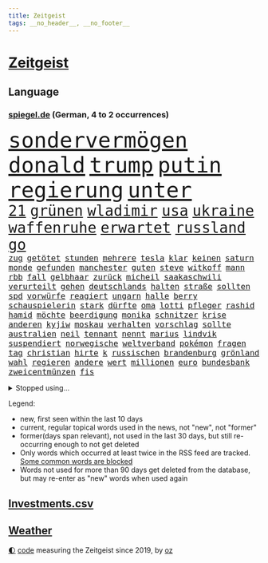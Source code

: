 ```yaml
---
title: Zeitgeist
tags: __no_header__, __no_footer__
---
```


# [Zeitgeist](https://oliz.io/zeitgeist/)

## Language

<h3><a href="https://www.spiegel.de" target="_blank">spiegel.de</a> (German, 4 to 2 occurrences)</h3>
<p style="font-family:monospace">
<span style="font-size:32pt"><a href="news_links.html#sondervermögen" class="current">sondervermögen</a></span>
<span style="font-size:32pt"><a href="news_links.html#donald" class="current">donald</a></span>
<span style="font-size:32pt"><a href="news_links.html#trump" class="current">trump</a></span>
<span style="font-size:32pt"><a href="news_links.html#putin" class="current">putin</a></span>
<span style="font-size:32pt"><a href="news_links.html#regierung" class="current">regierung</a></span>
<span style="font-size:32pt"><a href="news_links.html#unter" class="current">unter</a></span>
<br>
<span style="font-size:22pt"><a href="news_links.html#21" class="current">21</a></span>
<span style="font-size:22pt"><a href="news_links.html#grünen" class="current">grünen</a></span>
<span style="font-size:22pt"><a href="news_links.html#wladimir" class="current">wladimir</a></span>
<span style="font-size:22pt"><a href="news_links.html#usa" class="current">usa</a></span>
<span style="font-size:22pt"><a href="news_links.html#ukraine" class="current">ukraine</a></span>
<span style="font-size:22pt"><a href="news_links.html#waffenruhe" class="current">waffenruhe</a></span>
<span style="font-size:22pt"><a href="news_links.html#erwartet" class="current">erwartet</a></span>
<span style="font-size:22pt"><a href="news_links.html#russland" class="current">russland</a></span>
<span style="font-size:22pt"><a href="news_links.html#go" class="current">go</a></span>
<br>
<span style="font-size:12pt"><a href="news_links.html#zug" class="current">zug</a></span>
<span style="font-size:12pt"><a href="news_links.html#getötet" class="current">getötet</a></span>
<span style="font-size:12pt"><a href="news_links.html#stunden" class="current">stunden</a></span>
<span style="font-size:12pt"><a href="news_links.html#mehrere" class="current">mehrere</a></span>
<span style="font-size:12pt"><a href="news_links.html#tesla" class="current">tesla</a></span>
<span style="font-size:12pt"><a href="news_links.html#klar" class="current">klar</a></span>
<span style="font-size:12pt"><a href="news_links.html#keinen" class="current">keinen</a></span>
<span style="font-size:12pt"><a href="news_links.html#saturn" class="current">saturn</a></span>
<span style="font-size:12pt"><a href="news_links.html#monde" class="new">monde</a></span>
<span style="font-size:12pt"><a href="news_links.html#gefunden" class="current">gefunden</a></span>
<span style="font-size:12pt"><a href="news_links.html#manchester" class="current">manchester</a></span>
<span style="font-size:12pt"><a href="news_links.html#guten" class="current">guten</a></span>
<span style="font-size:12pt"><a href="news_links.html#steve" class="current">steve</a></span>
<span style="font-size:12pt"><a href="news_links.html#witkoff" class="current">witkoff</a></span>
<span style="font-size:12pt"><a href="news_links.html#mann" class="current">mann</a></span>
<span style="font-size:12pt"><a href="news_links.html#rbb" class="current">rbb</a></span>
<span style="font-size:12pt"><a href="news_links.html#fall" class="current">fall</a></span>
<span style="font-size:12pt"><a href="news_links.html#gelbhaar" class="current">gelbhaar</a></span>
<span style="font-size:12pt"><a href="news_links.html#zurück" class="current">zurück</a></span>
<span style="font-size:12pt"><a href="news_links.html#micheil" class="current">micheil</a></span>
<span style="font-size:12pt"><a href="news_links.html#saakaschwili" class="new">saakaschwili</a></span>
<span style="font-size:12pt"><a href="news_links.html#verurteilt" class="current">verurteilt</a></span>
<span style="font-size:12pt"><a href="news_links.html#gehen" class="current">gehen</a></span>
<span style="font-size:12pt"><a href="news_links.html#deutschlands" class="current">deutschlands</a></span>
<span style="font-size:12pt"><a href="news_links.html#halten" class="current">halten</a></span>
<span style="font-size:12pt"><a href="news_links.html#straße" class="current">straße</a></span>
<span style="font-size:12pt"><a href="news_links.html#sollten" class="current">sollten</a></span>
<span style="font-size:12pt"><a href="news_links.html#spd" class="current">spd</a></span>
<span style="font-size:12pt"><a href="news_links.html#vorwürfe" class="current">vorwürfe</a></span>
<span style="font-size:12pt"><a href="news_links.html#reagiert" class="current">reagiert</a></span>
<span style="font-size:12pt"><a href="news_links.html#ungarn" class="current">ungarn</a></span>
<span style="font-size:12pt"><a href="news_links.html#halle" class="current">halle</a></span>
<span style="font-size:12pt"><a href="news_links.html#berry" class="current">berry</a></span>
<span style="font-size:12pt"><a href="news_links.html#schauspielerin" class="current">schauspielerin</a></span>
<span style="font-size:12pt"><a href="news_links.html#stark" class="current">stark</a></span>
<span style="font-size:12pt"><a href="news_links.html#dürfte" class="current">dürfte</a></span>
<span style="font-size:12pt"><a href="news_links.html#oma" class="current">oma</a></span>
<span style="font-size:12pt"><a href="news_links.html#lotti" class="current">lotti</a></span>
<span style="font-size:12pt"><a href="news_links.html#pfleger" class="current">pfleger</a></span>
<span style="font-size:12pt"><a href="news_links.html#rashid" class="new">rashid</a></span>
<span style="font-size:12pt"><a href="news_links.html#hamid" class="new">hamid</a></span>
<span style="font-size:12pt"><a href="news_links.html#möchte" class="current">möchte</a></span>
<span style="font-size:12pt"><a href="news_links.html#beerdigung" class="new">beerdigung</a></span>
<span style="font-size:12pt"><a href="news_links.html#monika" class="current">monika</a></span>
<span style="font-size:12pt"><a href="news_links.html#schnitzer" class="current">schnitzer</a></span>
<span style="font-size:12pt"><a href="news_links.html#krise" class="current">krise</a></span>
<span style="font-size:12pt"><a href="news_links.html#anderen" class="current">anderen</a></span>
<span style="font-size:12pt"><a href="news_links.html#kyjiw" class="current">kyjiw</a></span>
<span style="font-size:12pt"><a href="news_links.html#moskau" class="current">moskau</a></span>
<span style="font-size:12pt"><a href="news_links.html#verhalten" class="current">verhalten</a></span>
<span style="font-size:12pt"><a href="news_links.html#vorschlag" class="current">vorschlag</a></span>
<span style="font-size:12pt"><a href="news_links.html#sollte" class="current">sollte</a></span>
<span style="font-size:12pt"><a href="news_links.html#australien" class="current">australien</a></span>
<span style="font-size:12pt"><a href="news_links.html#neil" class="new">neil</a></span>
<span style="font-size:12pt"><a href="news_links.html#tennant" class="new">tennant</a></span>
<span style="font-size:12pt"><a href="news_links.html#nennt" class="current">nennt</a></span>
<span style="font-size:12pt"><a href="news_links.html#marius" class="current">marius</a></span>
<span style="font-size:12pt"><a href="news_links.html#lindvik" class="new">lindvik</a></span>
<span style="font-size:12pt"><a href="news_links.html#suspendiert" class="current">suspendiert</a></span>
<span style="font-size:12pt"><a href="news_links.html#norwegische" class="current">norwegische</a></span>
<span style="font-size:12pt"><a href="news_links.html#weltverband" class="current">weltverband</a></span>
<span style="font-size:12pt"><a href="news_links.html#pokémon" class="current">pokémon</a></span>
<span style="font-size:12pt"><a href="news_links.html#fragen" class="current">fragen</a></span>
<span style="font-size:12pt"><a href="news_links.html#tag" class="current">tag</a></span>
<span style="font-size:12pt"><a href="news_links.html#christian" class="current">christian</a></span>
<span style="font-size:12pt"><a href="news_links.html#hirte" class="current">hirte</a></span>
<span style="font-size:12pt"><a href="news_links.html#k" class="current">k</a></span>
<span style="font-size:12pt"><a href="news_links.html#russischen" class="current">russischen</a></span>
<span style="font-size:12pt"><a href="news_links.html#brandenburg" class="current">brandenburg</a></span>
<span style="font-size:12pt"><a href="news_links.html#grönland" class="current">grönland</a></span>
<span style="font-size:12pt"><a href="news_links.html#wahl" class="current">wahl</a></span>
<span style="font-size:12pt"><a href="news_links.html#regieren" class="current">regieren</a></span>
<span style="font-size:12pt"><a href="news_links.html#andere" class="current">andere</a></span>
<span style="font-size:12pt"><a href="news_links.html#wert" class="current">wert</a></span>
<span style="font-size:12pt"><a href="news_links.html#millionen" class="current">millionen</a></span>
<span style="font-size:12pt"><a href="news_links.html#euro" class="current">euro</a></span>
<span style="font-size:12pt"><a href="news_links.html#bundesbank" class="current">bundesbank</a></span>
<span style="font-size:12pt"><a href="news_links.html#zweicentmünzen" class="new">zweicentmünzen</a></span>
<span style="font-size:12pt"><a href="news_links.html#fis" class="new">fis</a></span>
</p>
<details>
<summary>Stopped using...</summary>
<p class="former" style="font-size:12pt">
vergeben(1602) fürchtet(1601) gestohlen(1601) kriminellen(1601) reiche(1601) and(1600) hersteller(1600) londoner(1600) pause(1600) position(1600) rest(1600) bank(1599) bitten(1599) dadurch(1599) finanzminister(1599) fuß(1599) gerüchte(1599) material(1599) stärken(1599) stürzte(1599) untersagt(1599) cristiano(1598) gemeinden(1598) kritisierte(1598) mario(1598) ronaldo(1598) september(1598) soziale(1598) verschärfen(1598) villa(1598) wartet(1598) daraus(1597) kriminelle(1597) protesten(1597) sinken(1597) berichte(1596) extreme(1596) geschäfte(1596) keller(1596) registriert(1596) standort(1596) verabschiedet(1596) verfassungsschutz(1596) 2016(1595) besonderen(1595) einwohner(1595) entschuldigt(1595) katastrophe(1595) leid(1595) verschwunden(1595) vorher(1595) arbeitet(1594) bundespolizei(1594) corona(1594) englischen(1594) warnung(1594) abstimmen(1593) trauer(1593) trennt(1593) untersuchungsausschuss(1593) deswegen(1592) pandemie(1592) produktion(1592) südafrika(1592) tötet(1592) finanziell(1591) patienten(1591) queen(1591) appell(1590) kommission(1590) langfristig(1590) verschwand(1590) warf(1590) jüngeren(1589) unbekannten(1589) voll(1589) engagement(1588) infektion(1588) versprochen(1588) nord(1587) durfte(1586) großbritanniens(1585) fußballprofi(1584) wochenlang(1584) organisation(1583) zerstören(1583) gang(1580) globale(1580) erfüllt(1577) weckt(1577) fachleute(1575) heftiger(1575) mangel(1575) erfolgreichsten(1572) em(1570) museum(1570) stürzen(1569) unterdessen(1566) schützt(1564) niedrig(1561) foto(1544) blinken(1539) abschluss(1536) lehrerin(1471) vormarsch(1466) banken(1396) lehren(1360) tricks(1347) auswärtige(1330) dörfer(1290) umkämpften(1287) gestern(1285) spiegelkorrespondent(1246) worum(1244) ampelregierung(1228) inklusive(1208) verteidiger(1208) luftwaffe(1206) dutzenden(1182) finnland(1177) klappt(1164) krim(1145) hinzu(1144) beschäftigen(1141) verkündete(1140) afrikanischen(1114) brüder(1101) versagen(1093) samt(1090) kasse(1074) 34(1066) flüchten(1063) überlebenden(1056) schlamm(1026) westjordanland(1014) sinne(1007) dänischen(1003) iii(996) kandidat(994) andrew(989) anlauf(979) olympischen(976) älter(971) erdbeben(960) antony(946) angespannt(942) äußerst(938) durchs(933) schickte(907) überreste(906) kontroverse(897) vaters(888) nationaltrainer(878) persönlichen(875) staatsanwalt(870) katze(868) todesstrafe(846) nico(814) hauses(811) asylbewerber(803) trauern(799) vulkan(799) traut(798) dritter(797) venedig(783) vorfälle(780) flaschen(767) initiative(764) technologie(759) niederländischen(750) weimar(750) bvb(746) dennis(745) 150000(737) außergewöhnlich(734) radfahrer(727) rivalen(725) asylpolitik(699) schließung(698) genaue(696) pen(695) radsport(693) hoeneß(677) bekämpfung(676) ost(671) kolleginnen(664) erstem(663) schief(658) parteitag(655) zürich(651) iphones(644) beruft(640) 9(639) missstände(616) drückt(603) stockt(586) vormittag(583) metropole(582) schönste(581) staus(581) politikerinnen(579) service(577) julia(573) instagrampost(565) unerwartete(560) geöffnet(559) kandidiert(558) trendwende(554) mary(550) 03(545) goldenen(539) suv(535) harald(533) reformiert(524) rotes(521) fehlte(520) mützenich(519) rolf(519) qualifikation(515) schenkt(510) emily(506) verschickt(504) kundgebungen(496) handball(494) versagt(493) 1990(487) lustig(473) stellten(467) unterschätzt(467) beyoncé(462) haken(458) manch(457) aufwand(456) bombardiert(455) freitagmorgen(455) torjäger(455) staatsanwälte(453) beendete(452) jacob(449) straftäter(439) stuttgarter(438) notfall(435) usdemokraten(435) japanischen(433) umstrittenes(432) simon(430) fortschritte(427) haut(425) billie(424) temu(422) on(419) gebrannt(416) behandlung(412) high(412) anthony(411) operation(411) b(408) donbass(407) ordentlich(407) vorbereiten(403) le(402) erfolgreichen(401) verwehrt(400) wofür(400) wunder(397) lily(390) michel(390) elton(389) shein(389) 65jährige(388) konkurrentin(387) charlotte(385) kontroversen(380) verprügelt(378) plänen(375) offenbaren(374) fraglich(372) solches(372) verzögern(370) kehl(368) gäbe(366) polizeibeamte(366) sportlichen(363) regimes(361) befragt(357) stufe(357) zoo(357) fair(355) hochstapler(354) dein(353) übertrieben(353) ideologie(352) blutbad(348) aktualisiert(347) dortmunds(347) schnellste(345) überlassen(342) haiti(341) langweilig(341) kürze(340) flüchtlingen(339) award(336) vielfach(336) schöne(335) mischung(334) slowakei(330) menschenrechtler(327) bewerbung(326) brutale(324) motor(323) trümmer(321) milliardäre(315) polizistin(314) wohngebiet(312) relativ(311) fronten(310) eilish(309) verunsichert(304) weltgrößten(302) grenzkontrollen(300) polarisierung(300) bahnstrecke(299) depression(296) kommentare(296) autobranche(295) mischt(295) erdgas(293) parkplatz(293) geheiratet(292) amtsträger(291) heiße(289) var(289) sportlerinnen(288) nachfolgerin(287) gewachsen(285) vogelgrippe(284) landeten(282) verdachtsfall(282) azubis(281) wahlkämpfer(281) afrikanische(280) nirgendwo(279) m(278) wider(278) enorme(277) organisiert(277) france(276) gemessen(275) kfrage(274) geteilt(273) robin(267) geschehnissen(266) tausendfach(265) kollegin(262) staatsbesuch(262) albanien(261) happy(261) existieren(257) unzufrieden(254) back(252) jubelt(251) tiefpunkt(250) steuererleichterungen(249) axel(248) wussten(247) gleichen(246) hubert(246) jemandem(246) aufgetreten(245) heiratet(245) mac(245) seltenen(244) konto(243) extremen(242) indonesischen(242) schätzung(242) alliierten(241) naomi(241) praktisch(241) fabian(239) ariana(236) medikamente(236) schult(233) usautobauer(233) abriss(232) wildnis(232) dates(231) friseur(229) vergewaltigte(229) erkunden(228) 67(227) gefühlen(225) flohen(223) america(222) gere(222) massen(222) moldau(222) existiert(221) selbstzweifel(220) zuversicht(219) ausgetreten(218) vorgeschlagen(218) überprüft(218) abbrechen(217) behauptungen(217) gewürgt(217) tony(217) kater(216) samsung(216) abnehmspritzen(215) dämpfer(214) feind(211) kanzlerkandidatur(210) lass(209) melania(205) geschwächt(204) transport(204) erfurt(203) junior(203) klappen(202) kurzen(201) vorstellt(201) baywa(200) rechtsextrem(200) britin(199) buchen(199) gestaltet(199) coronavirus(198) kürzungen(198) unbeliebten(198) roadtrip(197) görlitz(196) karriereberaterin(196) zwillinge(196) lehrt(195) misst(195) sprengsatz(195) vorstände(194) 29jährige(192) ausreise(192) pakt(192) siedler(192) sitzung(192) vandalismus(192) rennfahrer(191) davis(190) zäsur(190) militante(189) verfängt(189) 1992(187) besorgte(185) entlassungen(185) kurzzeitig(185) staatsoberhaupt(185) felipe(184) ortsbesuch(183) technischer(183) wahlempfehlung(183) geschlecht(182) grassiert(182) borg(181) benutzte(180) würdigte(180) kuba(179) registrieren(179) teilnehmenden(179) explizit(177) nutzlos(177) portugals(177) ausfuhren(176) geheimdienstes(176) globaler(175) bemerkbar(174) bergung(174) cameron(173) florentina(173) holzinger(173) kopfverletzung(173) neuanfang(173) dortmunder(171) achtung(170) anhängern(170) austritt(170) flüchtete(169) mönchengladbach(169) expartner(168) prügelattacke(168) delegierten(167) kette(167) verhinderte(167) deadline(166) erreichte(164) teuersten(164) stränden(163) geldbeutel(162) hakt(162) tiefer(162) bundesrichter(160) differenzen(160) namibia(159) quarterback(157) stoltenberg(157) cavallo(156) jim(156) regulierung(156) anton(155) einzelnen(155) betriebsratschefin(154) kohfeldt(154) miller(153) sparmaßnahmen(153) spiegelrecherchen(153) gewagt(152) storm(152) erwägen(151) gleichauf(151) kulturen(151) spaltet(151) einziehen(150) durchgehend(149) kreuzes(149) propalästinensischen(149) rebecca(149) rockstar(149) aufsteiger(147) auswärtssieg(147) dauerten(147) politologe(147) voigt(147) 550000(146) grammy(146) mathe(146) renteneintrittsalter(146) mittelalter(145) ecuador(143) monats(142) durchzuführen(141) nachbarländern(141) bundespräsidenten(140) pickup(140) dauer(139) sexualisierte(139) verschwörungstheoretiker(138) nathalie(137) first(136) geschadet(136) milizionäre(136) rentnerin(136) klavier(135) antisemitischen(134) holger(133) grünenchefs(132) hiobsbotschaft(131) lehmann(131) ängste(131) sven(130) ansichten(129) baseballprofi(129) bunkern(129) hasskommentare(129) womit(129) klopfen(128) maler(128) bemängelt(127) bewirken(127) campbell(127) harmlos(127) armen(126) aussterben(126) barrymore(126) designierte(126) drew(126) sportvorstand(126) zwecke(126) gelbrot(125) heizungsgesetz(125) plädieren(125) everest(124) euch(123) palästinenserhilfswerk(123) präsenz(123) stromanbieter(123) unrwa(123) kanzlerpartei(122) fortan(121) motiviert(121) okay(120) fdpvize(119) schubert(119) betrugsmasche(118) handelsstreit(118) ausgebaut(117) sklaverei(117) vertrauensfrage(117) floss(116) phasen(116) unbewohnbar(116) aufgeholt(115) bessert(115) schokolade(115) tageszeit(115) weltwirtschaft(115) auskommen(114) dunkelheit(114) heutige(114) konzernchefs(114) selbstbestimmung(114) designierten(113) enormer(113) lilly(113) gigantische(112) konsumgeständnis(112) tauscht(112) 72(111) akkuschrauber(111) gemeinsamer(111) gerhard(111) möge(111) bildet(110) nordkoreanische(110) asylantrag(109) scheideweg(109) skisport(109) verschenkt(109) bewunderung(108) nordgaza(108) grab(107) landschaft(107) umsetzung(107) laschet(106) bas(105) bröckeln(105) bärbel(105) linksextremisten(105) prorussischen(105) spagat(105) täglichen(105) umzugehen(105) gespür(104) bianca(103) gewalthilfegesetz(103) kurden(103) sendungen(103) badenwürttembergs(102) glücksfall(102) verleihen(102) erschienen(101) jamshid(101) schulzeit(101) sharmahd(101) effizient(100) 2012(99) ampelbruch(99) friedman(99) göttlich(99) helena(99) unbekannter(99) absoluten(98) altkanzler(98) gebäudes(98) neuerliche(98) aldi(97) behandeln(97) kunstfigur(97) mahnmal(97) süd(97) kippe(96) knickt(96) lupe(96) menschenrechtsorganisation(95) ulf(95) valencia(95) verstoß(95) knappen(94) mitbringen(94) berücksichtigt(93) wechseljahren(93) kommissarin(92) kukies(92) personell(92) cyberkriminelle(91) handballwm(91) borowski(90) gesetzlich(90) greenpeace(90) tatortkommissar(90) ware(90) abgestellt(89) abzeichnende(89) amerikanern(89) end(89) installieren(89) kunststück(89) minderheitsregierung(89) nötige(89) palästinenserstaat(89) porsches(89) benötigte(88) energiekosten(88) selbstbestimmungsgesetz(88) senats(88) anfänglichen(87) ausfällen(87) gefängnissen(87) ignoranz(87) kleinkariert(87) leiterin(87) militärhubschrauber(87) missbrauchsskandal(87) personalentscheidungen(87) belasten(86) fpd(86) gaspreis(86) reitsport(86) valeriia(86) vertrauten(86) ausgeschaltet(85) herausragenden(85) loyale(85) shortcut(85) streaming(85) tattoos(85) zerbrochenen(85) 14000(84) angstzustände(84) einreißen(84) geduld(84) gewinnerin(84) intensität(84) leavitt(84) soundtrack(84) russian(83) ussängerin(83) beatrix(82) kabelschäden(82) uhrzeit(82) ungerechte(82) arddokumentation(81) energiekrise(81) erregte(81) nachtwache(81) ostseekabel(81) annexionspläne(80) mdax(80) stadtgebiet(80) wetterbedingungen(80) abgewinnen(79) anfing(79) klimaschützern(79) kulturbesitz(79) preußischer(79) unterhält(79) usmetropole(79) alpinen(78) disziplin(78) energieinfrastruktur(78) ergab(78) gabbard(78) herunter(78) mobilen(78) oeynhausen(78) strafgerichtshofs(78) tulsi(78) wenigstens(78) wüteten(78) bankkunden(77) böses(77) darmstadts(77) eignet(77) høiby(77) schatz(77) verließen(77) amtierender(76) fragile(76) schmerzhaft(76) spielers(76) detektive(75) grundsatz(75) jobwechsel(75) videospiel(75) dringender(74) lebendigen(74) morddrohungen(74) tarifkonflikt(74) essstörung(73) katerina(73) klimaaktivisten(73) preisunterschied(73) aufpreis(72) drohungen(72) heizung(72) hostel(72) netflixserie(72) vizeparteichef(72) nationalsozialistische(71) norwegian(71) pferdesport(71) ausgeblieben(70) bemerkenswerte(70) bescheinigt(70) cdunaher(70) jugendorganisation(70) landesgericht(70) nikita(70) preiserhöhungen(70) regeländerung(70) spanisch(70) spurensuche(70) syrische(70) zulieferern(70) überführung(70) 2017(69) ansprüchen(69) estland(69) gelehrt(69) griechenlands(69) hongkong(69) lettland(69) netflixfilm(69) schwebt(69) tagelangen(69) verunglücken(69) 170(68) 930(68) halep(68) mexikanische(68) poschardt(68) rebellen(68) recklinghausen(68) simona(68) verzicht(68) weltherausgeber(68) atemprobleme(67) grimm(67) pannen(67) sage(67) levy(66) skifahrer(66) abwenden(65) gelegen(65) irren(65) moskauer(65) vergehen(65) druckmittel(64) franjo(64) grundrecht(64) landesweiten(64) schalker(64) teamkollege(64) totschlags(64) unaufhaltsam(64) vermittlern(64) vorstandsvorsitzenden(64) blicke(63) medizinischen(63) mr(63) spotify(63) stapft(63) ted(63) werner(63) patientin(62) pfefferspray(62) vernünftige(62) abschaffung(61) aufständische(61) beschädigten(61) einkommensschwache(61) fbichef(61) geringfügig(61) gladbacher(61) grundnahrungsmittel(61) hirnblutung(61) kash(61) lamborghini(61) patel(61) schwerem(61) years(61) zauberer(61) ankündigungen(60) drucks(60) filmte(60) längsten(60) markenartikel(60) reboot(60) wichtel(60) billiges(59) integriert(59) siegel(59) stille(59) vorwurfs(59) chips(58) exakt(58) kostenfrei(58) menschenrechtsaktivisten(58) perfide(58) radar(58) übersetzer(58) ausdrücklich(57) continental(57) lud(57) signagründer(57) verlorenes(57) zocker(57) assaddiktatur(56) assadregimes(56) bayrou(56) françois(56) fußfessel(56) fürchteten(56) klicken(56) lehre(56) nahegelegt(56) umsetzbar(56) verursachten(56) zivilschutz(56) adèle(55) blind(55) christophe(55) demonstrierten(55) gebühr(55) haenel(55) kundinnen(55) reality(55) ruggia(55) scheinselbstständigkeit(55) selbstständige(55) dabeihaben(54) usbehörde(54) überseegebiet(54) erlangt(53) fahnden(53) farage(53) nigel(53) sexszenen(53) atmet(52) bermuda(52) unterwerfen(52) wicked(52) alleingelassen(51) angestiegen(51) blockade(51) enthalten(51) glücksgriff(51) sanierung(51) wahlumfragen(51) ansätze(50) aurora(50) frauchen(50) kühne(50) unveröffentlichte(50) ward(50) amts(49) empfehlen(49) enttäuschte(49) essstörungen(49) memes(49) odermatt(49) plagt(49) seniorinnen(49) direktkandidat(48) gruppenvergewaltigungen(48) smarter(48) winterwahlkampf(48) fico(47) schimpfwort(47) schlüsselspieler(47) slowakischen(47) ämter(47) beantwortet(46) craig(46) gewicht(46) mufasa(46) radwege(46) tatverdacht(46) wintersportler(46) ablenkung(45) algorithmus(45) anker(45) cruz(45) flasche(45) flugzeugabsturz(45) verdeckt(45) zwölfjährigen(45) 240(44) beispiele(44) bestehende(44) bewerbungen(44) bluttat(44) enttäuschend(44) gelassenheit(44) handelsblatt(44) ruhr(44) schulter(44) tilgen(44) wandelt(44) burnout(43) fließt(43) fuhren(43) pankow(43) sammler(43) schafften(43) titelchancen(43) titelrennen(43) tätlichen(43) unterstützten(43) verkehrt(43) vermeintlicher(43) air(42) dialog(42) jürgens(42) sexleben(42) süßigkeiten(42) enkeln(41) geborene(41) landesweite(41) sensationell(41) angezogen(40) argyle(40) cessna(40) einkaufszentrum(40) epischer(40) piste(40) plymouth(40) predigt(40) summers(40) verzögert(40) weltall(40) zufriedenstellend(40) zweitligaschlusslicht(40) alkoholfreie(39) arte(39) heimsieg(39) rereportage(39) sozialwohnungen(39) überdies(39) allergie(38) atomkraftwerke(38) festen(38) interessanter(38) kreuzte(38) verlässlich(38) 77jähriger(37) bedingt(37) betrachten(37) passagiermaschine(37) paypal(37) rod(37) wilden(37) äthiopien(37) öffnete(37) flugzeugunglück(36) isabel(36) pulver(36) raumfahrtbehörde(36) regisseurin(36) selbstbewusstsein(36) ungeachtet(36) wahlkampfhelfer(36) werten(36) bundesagentur(35) cdugeneralsekretär(35) driftet(35) elisabeth(35) gesellschaften(35) häuften(35) ritterstand(35) seitz(35) solaranlagen(35) überlebten(35) abgemagert(34) gaslieferungen(34) halt(34) turnstützpunkt(34) weiterleben(34) zucht(34) ältester(34) drama(33) rechnerisch(33) rechtspopulistische(33) träume(33) umfassendes(33) übereinander(33) exkanzler(32) ganzjährig(32) ilka(32) loszuwerden(32) massenhafte(32) preisen(32) bayerntalent(31) drinks(31) geschäftliche(31) grenzüberschreitung(31) klimaneutral(31) pendeln(31) reese(31) stromkosten(31) abgespielt(30) gehörten(30) scheidenden(30) schlechtes(30) schneider(30) trainingsmethoden(30) wahlkampfthema(30) wintersport(30) bundesstraßen(29) lernt(29) wahlforscher(29) fußballtransfers(28) gemüse(28) lindsey(28) schlimmen(28) vonn(28) website(28) aufzunehmen(27) hafenstadt(27) jannis(27) milberg(27) renoviert(27) zukünftig(27) drohnenangriffe(26) gewalttäter(26) musikalisches(26) republikanischen(26) annexion(25) außenhandel(25) gerecht(25) kulturstätten(25) nachzahlungen(25) projizieren(25) verdächtiges(25) zwickau(25) jeanmarie(24) kroatien(24) manbidsch(24) schwarzgrüne(24) stahlindustrie(24) symbolpolitik(24) videostatement(24) arktisinsel(23) berge(23) besseres(23) regisseurs(23) sondergesandter(23) steuersenkung(23) tomorrow(23) allmen(22) onlinehandel(22) sammelklage(22) ungültig(22) vorort(22) wettkämpfe(22) abtrünnige(21) butler(21) ernennung(21) gazageiseln(21) ken(21) mönch(21) randalieren(21) transnistrien(21) weiterführen(21) bränden(20) chemikalien(20) kühen(20) mathys(20) halbieren(19) parteinachwuchs(19) thomasmannhaus(19) tumorerkrankung(19) bequem(18) besatzung(18) gereicht(18) grönländer(18) kaufe(18) verpackungssteuer(18) weile(18) 60000(17) bankrott(17) fehlerhafte(17) gipfels(17) kapitolsturm(17) proben(17) solardächer(17) auftraggeber(16) duelle(16) euregeln(16) gebildet(16) körperlich(16) spdpolitikers(16) verschütteten(16) weltranglistenerste(16) 33jährige(15) hase(15) kreativen(15) tulpen(15) chemnitz(14) doron(14) fireaid(14) handelspartner(14) lützerath(14) schmeichelhaft(14) steinbrecher(14) weitergegeben(14) detailliert(13) eigentor(13) gascón(13) herzinfarkte(13) institutionen(13) karla(13) markiert(13) sofía(13) verringern(13) verstrickt(13) vorgängerregierung(13) widersacher(13) brandstifter(12) friedhof(12) gedrückt(12) gerüstet(12) gönner(12) kanzleramtschef(12) magier(12) millionenstadt(12) terrorangriff(12) abramowitsch(11) direktorin(11) erlaubte(11) fatale(11) lawine(11) milieu(11) mona(11) nützt(11) oligarch(11) privatjet(11) sicherheitsfreigabe(11) verfolgter(11) videoapp(11)
</p>
</details>
<p>Legend:
<ul>
<li><span class="new">new</span>, first seen within the last 10 days</li>
<li><span class="current">current</span>, regular topical words used in the news, not "new", not "former"</li>
<li><span class="former">former(days span relevant)</span>, not used in the last 30 days, but still re-occurring enough to not get deleted</li>
<li>Only words which occurred at least twice in the RSS feed are tracked. <a href="language/filters.py">Some common words are blocked</a></li>
<li>Words not used for more than 90 days get deleted from the database, but may re-enter as "new" words when used again</li>
</ul>
</p>

## [Investments](investments.html)[.csv](investments.csv)

## [Weather](weather.html)

<footer>
<a href="javascript:toggleTheme()" class="nav">🌓</a>
<a href="https://github.com/ooz/zeitgeist">code</a> measuring the Zeitgeist since 2019, by <a href="https://oliz.io">oz</a>
</footer>
